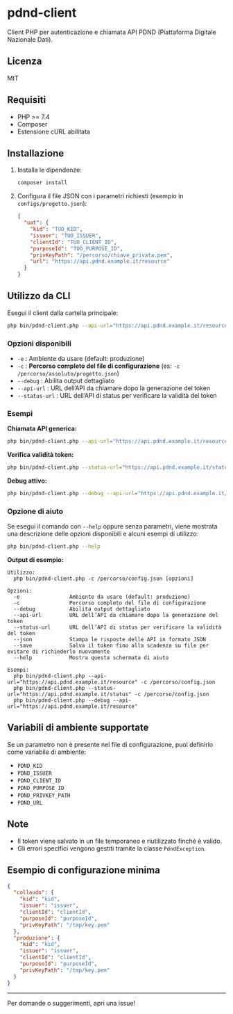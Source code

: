 # pdnd-client

Client PHP per autenticazione e chiamata API PDND (Piattaforma Digitale Nazionale Dati).

## Licenza

MIT

## Requisiti

- PHP >= 7.4
- Composer
- Estensione cURL abilitata

## Installazione

1. Installa le dipendenze:
   ```bash
   composer install
   ```

2. Configura il file JSON con i parametri richiesti (esempio in `configs/progetto.json`):

   ```json
   {
     "uat": {
       "kid": "TUO_KID",
       "issuer": "TUO_ISSUER",
       "clientId": "TUO_CLIENT_ID",
       "purposeId": "TUO_PURPOSE_ID",
       "privKeyPath": "/percorso/chiave_privata.pem",
       "url": "https://api.pdnd.example.it/resource"
     }
   }
   ```

## Utilizzo da CLI

Esegui il client dalla cartella principale:

```bash
php bin/pdnd-client.php --api-url="https://api.pdnd.example.it/resource" --status-url="https://api.pdnd.example.it/status" -c /percorso/assoluto/progetto.json
```

### Opzioni disponibili

- `-e` : Ambiente da usare (default: produzione)
- `-c` : **Percorso completo del file di configurazione** (es: `-c /percorso/assoluto/progetto.json`)
- `--debug` : Abilita output dettagliato
- `--api-url` : URL dell’API da chiamare dopo la generazione del token
- `--status-url` : URL dell’API di status per verificare la validità del token

### Esempi

**Chiamata API generica:**
```bash
php bin/pdnd-client.php --api-url="https://api.pdnd.example.it/resource" -c /percorso/assoluto/progetto.json
```

**Verifica validità token:**
```bash
php bin/pdnd-client.php --status-url="https://api.pdnd.example.it/status" -c /percorso/assoluto/progetto.json
```

**Debug attivo:**
```bash
php bin/pdnd-client.php --debug --api-url="https://api.pdnd.example.it/resource"
```

### Opzione di aiuto

Se esegui il comando con `--help` oppure senza parametri, viene mostrata una descrizione delle opzioni disponibili e alcuni esempi di utilizzo:

```bash
php bin/pdnd-client.php --help
```

**Output di esempio:**
```
Utilizzo:
  php bin/pdnd-client.php -c /percorso/config.json [opzioni]

Opzioni:
  -e                Ambiente da usare (default: produzione)
  -c                Percorso completo del file di configurazione
  --debug           Abilita output dettagliato
  --api-url         URL dell’API da chiamare dopo la generazione del token
  --status-url      URL dell’API di status per verificare la validità del token
  --json            Stampa le risposte delle API in formato JSON
  --save            Salva il token fino alla scadenza su file per evitare di richiederlo nuovamente
  --help            Mostra questa schermata di aiuto

Esempi:
  php bin/pdnd-client.php --api-url="https://api.pdnd.example.it/resource" -c /percorso/config.json
  php bin/pdnd-client.php --status-url="https://api.pdnd.example.it/status" -c /percorso/config.json
  php bin/pdnd-client.php --debug --api-url="https://api.pdnd.example.it/resource"
```

## Variabili di ambiente supportate

Se un parametro non è presente nel file di configurazione, puoi definirlo come variabile di ambiente:

- `PDND_KID`
- `PDND_ISSUER`
- `PDND_CLIENT_ID`
- `PDND_PURPOSE_ID`
- `PDND_PRIVKEY_PATH`
- `PDND_URL`

## Note

- Il token viene salvato in un file temporaneo e riutilizzato finché è valido.
- Gli errori specifici vengono gestiti tramite la classe `PdndException`.

## Esempio di configurazione minima

```json
{
  "collaudo": {
    "kid": "kid",
    "issuer": "issuer",
    "clientId": "clientId",
    "purposeId": "purposeId",
    "privKeyPath": "/tmp/key.pem"
  },
  "produzione": {
    "kid": "kid",
    "issuer": "issuer",
    "clientId": "clientId",
    "purposeId": "purposeId",
    "privKeyPath": "/tmp/key.pem"
  }
}
```

---

Per domande o suggerimenti, apri una issue!